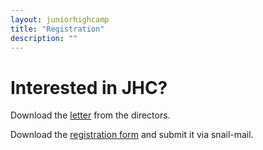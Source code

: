 ```yaml
---
layout: juniorhighcamp
title: "Registration"
description: ""
---
```


# Interested in JHC? 
Download the [letter](/assets/docs/PastoralLetterforJHCCamperRegistrationForm2017.pdf) from the directors. 

Download the [registration form](/assets/docs/JHCCamperReg2017.pdf) and submit it via snail-mail.